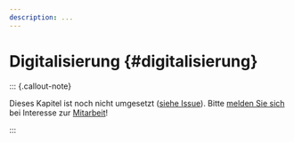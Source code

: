 ```yaml
---
description: ...
---
```


# Digitalisierung {#digitalisierung}

::: {.callout-note}

Dieses Kapitel ist noch nicht umgesetzt ([siehe Issue](https://github.com/pro4bib/handbuch-it-in-bibliotheken/issues/46)). Bitte [melden Sie sich](https://www.th-wildau.de/book-sprint/) bei Interesse zur [Mitarbeit](mitarbeit.md)! 

:::
